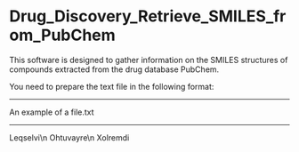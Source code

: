 # Drug_Discovery_Retrieve_SMILES_from_PubChem

This software is designed to gather information on the SMILES structures of compounds extracted from the drug database PubChem.

You need to prepare the text file in the following format:

***********
An example of a file.txt
***********
Leqselvi\n
Ohtuvayre\n
Xolremdi

